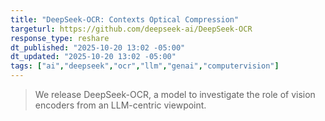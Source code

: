 ```yaml
---
title: "DeepSeek-OCR: Contexts Optical Compression"
targeturl: https://github.com/deepseek-ai/DeepSeek-OCR
response_type: reshare
dt_published: "2025-10-20 13:02 -05:00"
dt_updated: "2025-10-20 13:02 -05:00"
tags: ["ai","deepseek","ocr","llm","genai","computervision"]
---
```


> We release DeepSeek-OCR, a model to investigate the role of vision encoders from an LLM-centric viewpoint.